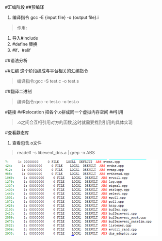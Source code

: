 #汇编阶段
##预编译
1. 编译指令
gcc -E {input file} -o {output file}.i

>作用:
1. 导入#include
1. #define 替换
1. #if、#elif


##语法分析

##汇编
这个阶段编成与平台相关的汇编指令

>编译指令:gcc -S test.c -o test.s

##翻译二进制
>编译指令:gcc -c test.c -o test.o


#链接
##Relocation
把各个.o拼成同一个虚拟内存空间
##引用
>.o之间会互相引用对方的函数,这时就需要找到引用的具体实现



#查看静态库
1. 查看包含.o文件
>readelf -s libevent_dns.a | grep -n ABS

![](.png)
